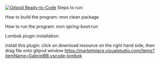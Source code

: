 [![Gitpod Ready-to-Code](https://img.shields.io/badge/Gitpod-Ready--to--Code-blue?logo=gitpod)](https://gitpod.io/#https://github.com/haydar9/ifs) 
Steps to run:

How to build the program:
mvn clean package

How to run the program:
mvn spring-boot:run

Lombok plugin installation:
 
install this plugin: click on download resource on the right hand side, then drag file onto gitpod window
https://marketplace.visualstudio.com/items?itemName=GabrielBB.vscode-lombok
